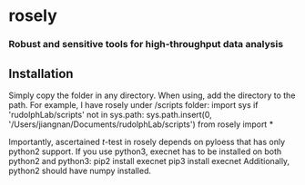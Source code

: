 # rosely
### Robust and sensitive tools for high-throughput data analysis

## Installation
Simply copy the folder in any directory. When using, add the directory to the path. For example, I have rosely under /scripts folder:
    import sys
    if 'rudolphLab/scripts' not in sys.path: sys.path.insert(0, '/Users/jiangnan/Documents/rudolphLab/scripts')
    from rosely import *

Importantly, ascertained $t$-test in rosely depends on pyloess that has only python2 support. If you use python3, execnet has to be installed on both python2 and python3:
    pip2 install execnet
    pip3 install execnet
Additionally, python2 should have numpy installed.
